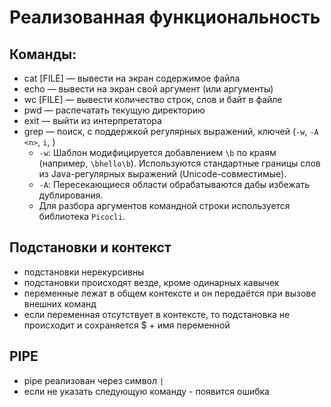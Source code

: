 # Реализованная функциональность

## Команды:
- cat [FILE] — вывести на экран содержимое файла
- echo — вывести на экран свой аргумент (или аргументы)
- wc [FILE] — вывести количество строк, слов и байт в файле
- pwd — распечатать текущую директорию
- exit — выйти из интерпретатора
- grep — поиск, с поддержкой регулярных выражений, ключей (`-w`, `-A <n>`, `i`, )
    - `-w`: Шаблон модифицируется добавлением `\b` по краям (например, `\bhello\b`). Используются стандартные границы слов из Java-регулярных выражений (Unicode-совместимые).
    - `-A`: Пересекающиеся области обрабатываются дабы избежать дублирования.
    - Для разбора аргументов командной строки используется библиотека `Picocli`. 

## Подстановки и контекст
- подстановки нерекурсивны
- подстановки происходят везде, кроме одинарных кавычек
- переменные лежат в общем контексте и он передаётся при вызове внешних команд
- если переменная отсутствует в контексте, то подстановка не происходит и сохраняется $ + имя переменной

## PIPE
- pipe реализован через символ `|`
- если не указать следующую команду - появится ошибка